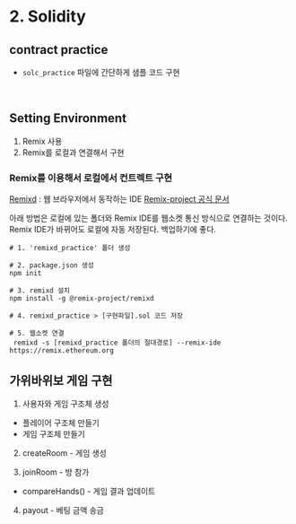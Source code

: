 # 2. Solidity
## contract practice
- `solc_practice` 파일에 간단하게 샘플 코드 구현

<br/>

## Setting Environment
1. Remix 사용
2. Remix를 로컬과 연결해서 구현

### Remix를 이용해서 로컬에서 컨트렉트 구현
[Remixd](https://remix.ethereum.org) : 웹 브라우저에서 동작하는 IDE
[Remix-project 공식 문서](https://github.com/ethereum/remix-project/tree/master/libs/remixd)

아래 방법은 로컬에 있는 폴더와 Remix IDE를 웹소켓 통신 방식으로 연결하는 것이다. Remix IDE가 바뀌어도 로컬에 자동 저장된다. 백업하기에 좋다.

``` shell
# 1. 'remixd_practice' 폴더 생성

# 2. package.json 생성
npm init

# 3. remixd 설치
npm install -g @remix-project/remixd

# 4. remixd_practice > [구현파일].sol 코드 저장

# 5. 웹소켓 연결
 remixd -s [remixd_practice 폴더의 절대경로] --remix-ide https://remix.ethereum.org

```

## 가위바위보 게임 구현
1. 사용자와 게임 구조체 생성
- 플레이어 구조체 만들기
- 게임 구조체 만들기

2. createRoom - 게임 생성

3. joinRoom - 방 참가
- compareHands() - 게임 결과 업데이트

4. payout - 베팅 금액 송금
